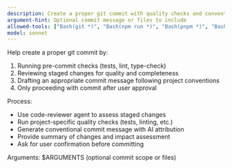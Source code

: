 ```yaml
---
description: Create a proper git commit with quality checks and conventional message
argument-hint: Optional commit message or files to include
allowed-tools: ["Bash(git *)", "Bash(npm run *)", "Bash(pnpm *)", "Bash(yarn *)", "Read", "Grep", "Glob"]
model: sonnet
---
```


Help create a proper git commit by:
1. Running pre-commit checks (tests, lint, type-check) 
2. Reviewing staged changes for quality and completeness
3. Drafting an appropriate commit message following project conventions
4. Only proceeding with commit after user approval

Process:
- Use code-reviewer agent to assess staged changes
- Run project-specific quality checks (tests, linting, etc.)
- Generate conventional commit message with AI attribution
- Provide summary of changes and impact assessment
- Ask for user confirmation before committing

Arguments: $ARGUMENTS (optional commit scope or files)